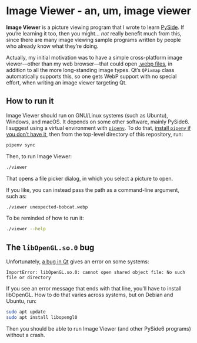 # Image Viewer - an, um, image viewer

**Image Viewer** is a picture viewing program that I wrote to learn
[PySide](https://www.qt.io/qt-for-python). If you&rsquo;re learning it too,
then you might&hellip; *not* really benefit much from this, since there are
many image viewing sample programs written by people who already know what
they&rsquo;re doing.

Actually, my initial motivation was to have a simple cross-platform image
viewer&mdash;other than my web browser&mdash;that could open [.webp
files](https://en.wikipedia.org/wiki/WebP), in addition to all the more
long-standing image types. Qt&rsquo;s `QPixmap` class automatically supports
this, so one gets WebP support with no special effort, when writing an image
viewer targeting Qt.

## How to run it

Image Viewer should run on GNU/Linux systems (such as Ubuntu), Windows, and
macOS. It depends on some other software, mainly PySide6. I suggest using a
virtual environment with [`pipenv`](https://pypi.org/project/pipenv/). To do
that, [install `pipenv` if you don&rsquo;t have it](getting-pipenv.md), then
from the top-level directory of this repository, run:

```bash
pipenv sync
```

Then, to run Image Viewer:

```bash
./viewer
```

That opens a file picker dialog, in which you select a picture to open.

If you like, you can instead pass the path as a command-line argument, such as:

```bash
./viewer unexpected-bobcat.webp
```

To be reminded of how to run it:

```bash
./viewer --help
```

## The `libOpenGL.so.0` bug

Unfortunately, [a bug in Qt](https://bugreports.qt.io/browse/PYSIDE-1547) gives
an error on some systems:

```text
ImportError: libOpenGL.so.0: cannot open shared object file: No such file or directory
```

If you see an error message that ends with that line, you'll have to install
libOpenGL. How to do that varies across systems, but on Debian and Ubuntu, run:

```bash
sudo apt update
sudo apt install libopengl0
```

Then you should be able to run Image Viewer (and other PySide6 programs)
without a crash.
